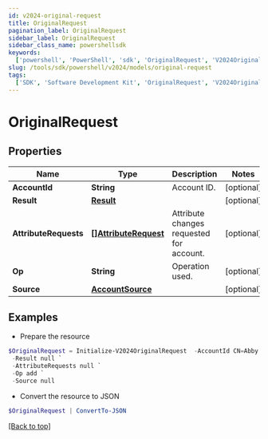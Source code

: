 ```yaml
---
id: v2024-original-request
title: OriginalRequest
pagination_label: OriginalRequest
sidebar_label: OriginalRequest
sidebar_class_name: powershellsdk
keywords:
  ['powershell', 'PowerShell', 'sdk', 'OriginalRequest', 'V2024OriginalRequest']
slug: /tools/sdk/powershell/v2024/models/original-request
tags:
  ['SDK', 'Software Development Kit', 'OriginalRequest', 'V2024OriginalRequest']
---
```


# OriginalRequest

## Properties

| Name | Type | Description | Notes |
| --- | --- | --- | --- |
| **AccountId** | **String** | Account ID. | [optional] |
| **Result** | [**Result**](result) |  | [optional] |
| **AttributeRequests** | [**[]AttributeRequest**](attribute-request) | Attribute changes requested for account. | [optional] |
| **Op** | **String** | Operation used. | [optional] |
| **Source** | [**AccountSource**](account-source) |  | [optional] |

## Examples

- Prepare the resource

```powershell
$OriginalRequest = Initialize-V2024OriginalRequest  -AccountId CN=Abby Smith,OU=Austin,OU=Americas,OU=Demo,DC=seri,DC=acme,DC=com `
 -Result null `
 -AttributeRequests null `
 -Op add `
 -Source null
```

- Convert the resource to JSON

```powershell
$OriginalRequest | ConvertTo-JSON
```

[[Back to top]](#)
